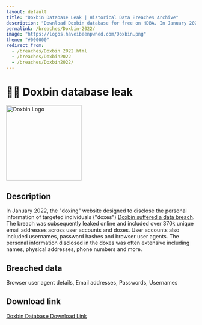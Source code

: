 ```yaml
---
layout: default
title: "Doxbin Database Leak | Historical Data Breaches Archive"
description: "Download Doxbin database for free on HDBA. In January 2022, the doxing website designed to disclose the personal information of targeted individuals (doxes) Doxbin suffered a data breach."
permalink: /breaches/Doxbin-2022/
image: "https://logos.haveibeenpwned.com/Doxbin.png"
theme: "#000000"
redirect_from:
  - /breaches/Doxbin 2022.html
  - /breaches/Doxbin2022
  - /breaches/Doxbin2022/
---
```


# 🕵️‍♂️ Doxbin database leak

<img src="https://logos.haveibeenpwned.com/Doxbin.png" alt="Doxbin Logo" width="200" height="200">

## Description

In January 2022, the &quot;doxing&quot; website designed to disclose the personal information of targeted individuals (&quot;doxes&quot;) <a href="https://redirect.trace.rip/?url=https://www.flashpoint-intel.com/blog/doxbin-leak/" target="_blank" rel="noopener">Doxbin suffered a data breach</a>. The breach was subsequently leaked online and included over 370k unique email addresses across user accounts and doxes. User accounts also included usernames, password hashes and browser user agents. The personal information disclosed in the doxes was often extensive including names, physical addresses, phone numbers and more.

## Breached data

Browser user agent details, Email addresses, Passwords, Usernames

## Download link

<a href="https://vault.trace.rip/public/share/utUPk2eH_1m3PbLQ2Qau4Q" target="_blank" rel="noopener">Doxbin Database Download Link</a>